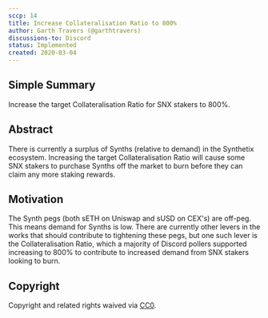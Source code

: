 ```yaml
---
sccp: 14
title: Increase Collateralisation Ratio to 800%
author: Garth Travers (@garthtravers)
discussions-to: Discord
status: Implemented
created: 2020-03-04
---
```


## Simple Summary
<!--"If you can't explain it simply, you don't understand it well enough." Provide a simplified and layman-accessible explanation of the SCCP.-->
Increase the target Collateralisation Ratio for SNX stakers to 800%.

## Abstract
<!--A short (~200 word) description of the variable change proposed.-->
There is currently a surplus of Synths (relative to demand) in the Synthetix ecosystem. Increasing the target Collateralisation Ratio will cause some SNX stakers to purchase Synths off the market to burn before they can claim any more staking rewards. 

## Motivation
<!--The motivation is critical for SCCPs that want to update variables within Synthetix. It should clearly explain why the existing variable is not incentive aligned. SCCP submissions without sufficient motivation may be rejected outright.-->
The Synth pegs (both sETH on Uniswap and sUSD on CEX's) are off-peg. This means demand for Synths is low. There are currently other levers in the works that should contribute to tightening these pegs, but one such lever is the Collateralisation Ratio, which a majority of Discord pollers supported increasing to 800% to contribute to increased demand from SNX stakers looking to burn. 

## Copyright
Copyright and related rights waived via [CC0](https://creativecommons.org/publicdomain/zero/1.0/).
